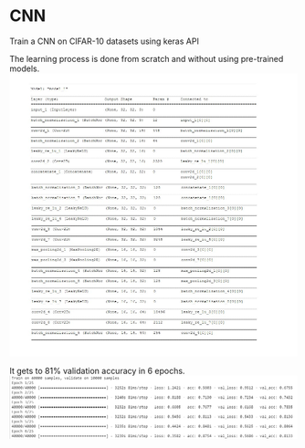 # CNN
Train a CNN on CIFAR-10 datasets using keras API

The learning process is done from scratch and without using pre-trained models.
![model_sum](https://github.com/nasimnou/CNN/blob/master/model_sum.jpg)


It gets to 81% validation accuracy in 6 epochs. 
![model_sum](https://github.com/nasimnou/CNN/blob/master/cifar%20_80%25accuracy.png)
